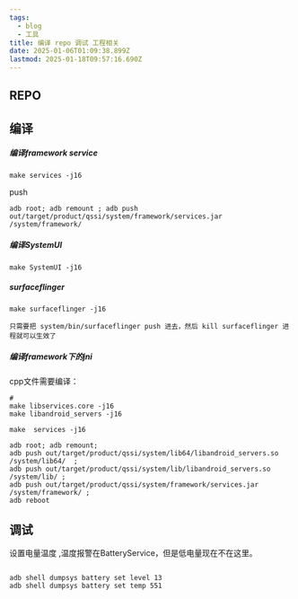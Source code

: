 ```yaml
---
tags:
  - blog
  - 工具
title: 编译 repo 调试 工程相关
date: 2025-01-06T01:09:38.899Z
lastmod: 2025-01-18T09:57:16.690Z
---
```

## REPO

## 编译

##### 编译framework service

```shell
make services -j16
```

push

```
adb root; adb remount ; adb push out/target/product/qssi/system/framework/services.jar /system/framework/
```

##### 编译SystemUI

```
make SystemUI -j16
```

##### surfaceflinger

```
make surfaceflinger -j16

只需要把 system/bin/surfaceflinger push 进去，然后 kill surfaceflinger 进程就可以生效了

```

##### 编译framework下的jni

cpp文件需要编译：

```
#
make libservices.core -j16
make libandroid_servers -j16

make  services -j16

adb root; adb remount; 
adb push out/target/product/qssi/system/lib64/libandroid_servers.so /system/lib64/  ; 
adb push out/target/product/qssi/system/lib/libandroid_servers.so /system/lib/ ; 
adb push out/target/product/qssi/system/framework/services.jar /system/framework/ ; 
adb reboot

```

## 调试

设置电量温度 ,温度报警在BatteryService，但是低电量现在不在这里。

```shell

adb shell dumpsys battery set level 13
adb shell dumpsys battery set temp 551

```
